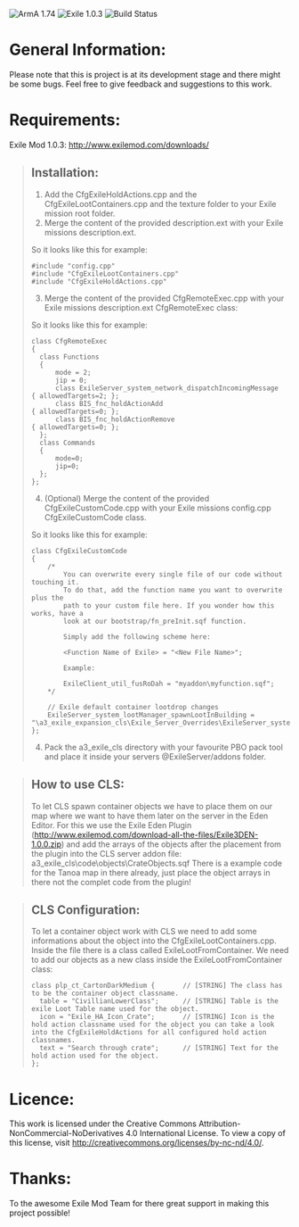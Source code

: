 ![ArmA 1.74](https://img.shields.io/badge/Arma-1.74-blue.svg) ![Exile 1.0.3](https://img.shields.io/badge/Exile-1.0.3-C72651.svg) ![Build Status](https://img.shields.io/badge/build-passing-brightgreen.svg)

# General Information:
Please note that this is project is at its development stage and there might be some bugs.
Feel free to give feedback and suggestions to this work.


# Requirements:
Exile Mod 1.0.3: http://www.exilemod.com/downloads/

> ## Installation:
> 
> 1.	Add the CfgExileHoldActions.cpp and the CfgExileLootContainers.cpp and the texture folder to your Exile mission root folder.
> 2.	Merge the content of the provided description.ext with your Exile missions description.ext.
>
> So it looks like this for example:
>
>	  #include "config.cpp"
>	  #include "CfgExileLootContainers.cpp"
>	  #include "CfgExileHoldActions.cpp"
>
>
> 3.	Merge the content of the provided CfgRemoteExec.cpp with your Exile missions description.ext CfgRemoteExec class: 
>
> So it looks like this for example:
>
>	  class CfgRemoteExec 
>	  {
>	  	class Functions 
>	  	{
>	  		mode = 2;
>        	jip = 0;
>			class ExileServer_system_network_dispatchIncomingMessage 	{ allowedTargets=2; };
>			class BIS_fnc_holdActionAdd									{ allowedTargets=0; };
>			class BIS_fnc_holdActionRemove								{ allowedTargets=0; };
>    	};
>	  	class Commands
>	  	{
>	  		mode=0;
>	  		jip=0;
>	  	};
>	  };
>
>
> 4.	(Optional) Merge the content of the provided CfgExileCustomCode.cpp with your Exile missions config.cpp CfgExileCustomCode class.
>
> So it looks like this for example:
>
>	  class CfgExileCustomCode 
>	  {
>		  /*
>			  You can overwrite every single file of our code without touching it.
>			  To do that, add the function name you want to overwrite plus the 
>			  path to your custom file here. If you wonder how this works, have a
>			  look at our bootstrap/fn_preInit.sqf function.
>
>			  Simply add the following scheme here:
>
>			  <Function Name of Exile> = "<New File Name>";
>
>			  Example:
>
>			  ExileClient_util_fusRoDah = "myaddon\myfunction.sqf";
>		  */
>		
>		  // Exile default container lootdrop changes
>		  ExileServer_system_lootManager_spawnLootInBuilding = "\a3_exile_expansion_cls\Exile_Server_Overrides\ExileServer_system_lootManager_spawnLootInBuilding.sqf";
>	  };
>
> 4.	Pack the a3_exile_cls directory with your favourite PBO pack tool and place it inside your servers @ExileServer/addons folder.
>


> ## How to use CLS:
> 
> To let CLS spawn container objects we have to place them on our map where we want to have them later on the server in the Eden Editor.
> For this we use the Exile Eden Plugin (http://www.exilemod.com/download-all-the-files/Exile3DEN-1.0.0.zip) and add the arrays of the objects after the placement from the plugin into the CLS server addon file:
> a3_exile_cls\code\objects\CrateObjects.sqf
> There is a example code for the Tanoa map in there already, just place the object arrays in there not the complet code from the plugin!
>


> ## CLS Configuration:
> 
> To let a container object work with CLS we need to add some informations about the object into the CfgExileLootContainers.cpp.
> Inside the file there is a class called ExileLootFromContainer.
> We need to add our objects as a new class inside the ExileLootFromContainer class:
>
>	  class plp_ct_CartonDarkMedium {    	// [STRING] The class has to be the container object classname.
>	  	table = "CivillianLowerClass";		// [STRING] Table is the exile Loot Table name used for the object.	
>		icon = "Exile_HA_Icon_Crate";		// [STRING] Icon is the hold action classname used for the object you can take a look into the CfgExileHoldActions for all configured hold action classnames.
>		text = "Search through crate";		// [STRING] Text for the hold action used for the object.
>	  };
>

# Licence:
This work is licensed under the Creative Commons Attribution-NonCommercial-NoDerivatives 4.0 International License.
To view a copy of this license, visit http://creativecommons.org/licenses/by-nc-nd/4.0/.

# Thanks:
To the awesome Exile Mod Team for there great support in making this project possible!